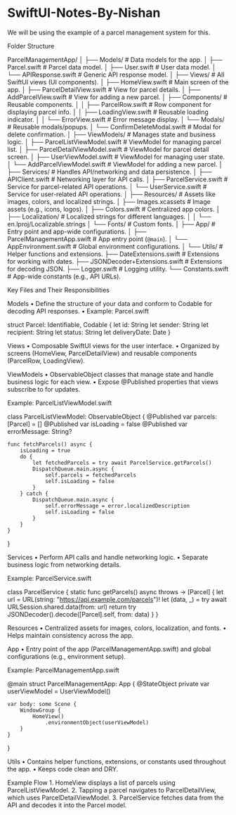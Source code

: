 # SwiftUI-Notes-By-Nishan

We will be using the example of a parcel management system for this.

Folder Structure

ParcelManagementApp/
│
├── Models/                      # Data models for the app.
│   ├── Parcel.swift             # Parcel data model.
│   ├── User.swift               # User data model.
│   └── APIResponse.swift        # Generic API response model.
│
├── Views/                       # All SwiftUI views (UI components).
│   ├── HomeView.swift           # Main screen of the app.
│   ├── ParcelDetailView.swift   # View for parcel details.
│   ├── AddParcelView.swift      # View for adding a new parcel.
│   ├── Components/              # Reusable components.
│   │   ├── ParcelRow.swift      # Row component for displaying parcel info.
│   │   ├── LoadingView.swift    # Reusable loading indicator.
│   │   └── ErrorView.swift      # Error message display.
│   └── Modals/                  # Reusable modals/popups.
│       └── ConfirmDeleteModal.swift # Modal for delete confirmation.
│
├── ViewModels/                  # Manages state and business logic.
│   ├── ParcelListViewModel.swift # ViewModel for managing parcel list.
│   ├── ParcelDetailViewModel.swift # ViewModel for parcel detail screen.
│   ├── UserViewModel.swift      # ViewModel for managing user state.
│   └── AddParcelViewModel.swift # ViewModel for adding a new parcel.
│
├── Services/                    # Handles API/networking and data persistence.
│   ├── APIClient.swift          # Networking layer for API calls.
│   ├── ParcelService.swift      # Service for parcel-related API operations.
│   └── UserService.swift        # Service for user-related API operations.
│
├── Resources/                   # Assets like images, colors, and localized strings.
│   ├── Images.xcassets          # Image assets (e.g., icons, logos).
│   ├── Colors.swift             # Centralized app colors.
│   ├── Localization/            # Localized strings for different languages.
│   │   └── en.lproj/Localizable.strings
│   └── Fonts/                   # Custom fonts.
│
├── App/                         # Entry point and app-wide configurations.
│   ├── ParcelManagementApp.swift # App entry point (`@main`).
│   └── AppEnvironment.swift     # Global environment configurations.
│
└── Utils/                       # Helper functions and extensions.
    ├── DateExtensions.swift     # Extensions for working with dates.
    ├── JSONDecoder+Extensions.swift # Extensions for decoding JSON.
    ├── Logger.swift             # Logging utility.
    └── Constants.swift          # App-wide constants (e.g., API URLs).

Key Files and Their Responsibilities

Models
	•	Define the structure of your data and conform to Codable for decoding API responses.
	•	Example: Parcel.swift

struct Parcel: Identifiable, Codable {
    let id: String
    let sender: String
    let recipient: String
    let status: String
    let deliveryDate: Date
}



Views
	•	Composable SwiftUI views for the user interface.
	•	Organized by screens (HomeView, ParcelDetailView) and reusable components (ParcelRow, LoadingView).

ViewModels
	•	ObservableObject classes that manage state and handle business logic for each view.
	•	Expose @Published properties that views subscribe to for updates.

Example: ParcelListViewModel.swift

class ParcelListViewModel: ObservableObject {
    @Published var parcels: [Parcel] = []
    @Published var isLoading = false
    @Published var errorMessage: String?

    func fetchParcels() async {
        isLoading = true
        do {
            let fetchedParcels = try await ParcelService.getParcels()
            DispatchQueue.main.async {
                self.parcels = fetchedParcels
                self.isLoading = false
            }
        } catch {
            DispatchQueue.main.async {
                self.errorMessage = error.localizedDescription
                self.isLoading = false
            }
        }
    }
}

Services
	•	Perform API calls and handle networking logic.
	•	Separate business logic from networking details.

Example: ParcelService.swift

class ParcelService {
    static func getParcels() async throws -> [Parcel] {
        let url = URL(string: "https://api.example.com/parcels")!
        let (data, _) = try await URLSession.shared.data(from: url)
        return try JSONDecoder().decode([Parcel].self, from: data)
    }
}

Resources
	•	Centralized assets for images, colors, localization, and fonts.
	•	Helps maintain consistency across the app.

App
	•	Entry point of the app (ParcelManagementApp.swift) and global configurations (e.g., environment setup).

Example: ParcelManagementApp.swift

@main
struct ParcelManagementApp: App {
    @StateObject private var userViewModel = UserViewModel()

    var body: some Scene {
        WindowGroup {
            HomeView()
                .environmentObject(userViewModel)
        }
    }
}

Utils
	•	Contains helper functions, extensions, or constants used throughout the app.
	•	Keeps code clean and DRY.

Example Flow
	1.	HomeView displays a list of parcels using ParcelListViewModel.
	2.	Tapping a parcel navigates to ParcelDetailView, which uses ParcelDetailViewModel.
	3.	ParcelService fetches data from the API and decodes it into the Parcel model.
